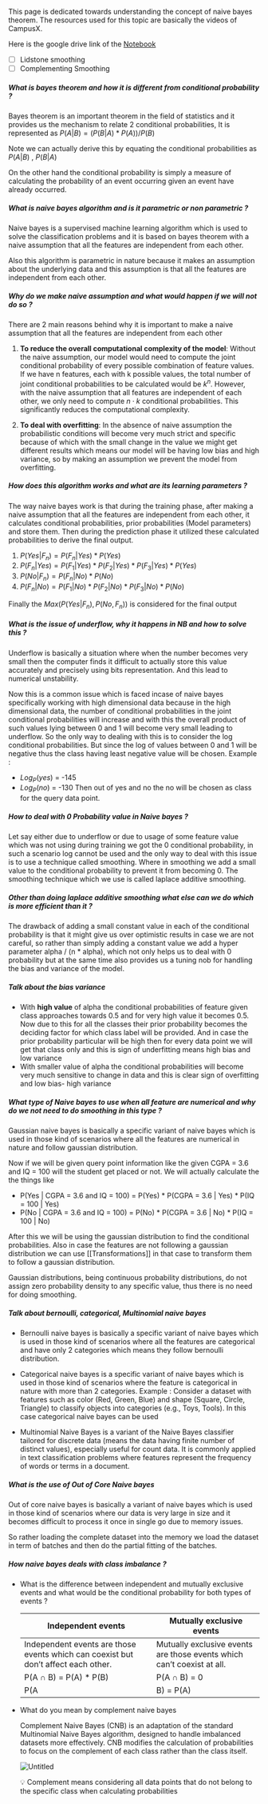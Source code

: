This page is dedicated towards understanding the concept of naive bayes theorem. The resources used for this topic are basically the videos of CampusX.

Here is the google drive link of the [Notebook](https://drive.google.com/file/d/1ocyl8UZi3qS-ARaw7_Ot9qUGLhA20f9n/view)

- [ ] Lidstone smoothing
- [ ] Complementing Smoothing
##### What is bayes theorem and how it is different from conditional probability ? 

Bayes theorem is an important theorem in the field of statistics and it provides us the mechanism to relate 2 conditional probabilities, It is represented as $P(A|B) = (P(B|A)*P(A))/P(B)$

Note we can actually derive this by equating the conditional probabilities as $P(A|B)$ , $P(B|A)$

On the other hand the conditional probability is simply a measure of calculating the probability of an event occurring given an event have already occurred.

##### What is naive bayes algorithm and is it parametric or non parametric ?

Naive bayes is a supervised machine learning algorithm which is used to solve the classification problems and it is based on bayes theorem with a naive assumption that all the features are independent from each other.

Also this algorithm is parametric in nature because it makes an assumption about the underlying data and this assumption is that all the features are independent from each other. 
##### Why do we make naive assumption and what would happen if we will not do so ?

There are 2 main reasons behind why it is important to make a naive assumption that all the features are independent from each other

1. **To reduce the overall computational complexity of the model**: Without the naive assumption, our model would need to compute the joint conditional probability of every possible combination of feature values. If we have n features, each with k possible values, the total number of joint conditional probabilities to be calculated would be $k^n$. However, with the naive assumption that all features are independent of each other, we only need to compute $n⋅k$ conditional probabilities. This significantly reduces the computational complexity.

2. **To deal with overfitting**: In the absence of naive assumption the probabilistic conditions will become very much strict and specific because of which with the small change in the value we might get different results which means our model will be having low bias and high variance, so by making an assumption we prevent the model from overfitting.

##### How does this algorithm works and what are its learning parameters ?

The way naive bayes work is that during the training phase, after making a naive assumption that all the features are independent from each other, it calculates conditional probabilities, prior probabilities (Model parameters) and store them. Then during the prediction phase it utilized these calculated probabilities to derive the final output.

1. $P(Yes|F_n) = P(F_n|Yes) * P(Yes)$
2. $P(F_n|Yes)  =  P(F_1|Yes) * P(F_2|Yes) * P(F_3|Yes) * P(Yes)$
3. $P(No|F_n) = P(F_n|No) * P(No)$
4. $P(F_n|No)  =  P(F_1|No) * P(F_2|No) * P(F_3|No) * P(No)$

Finally the $Max(P(Yes|F_n),P(No,F_n))$ is considered for the final output 
##### What is the issue of underflow, why it happens in NB and how to solve this ? 

Underflow is basically a situation where when the number becomes very small then the computer finds it difficult to actually store this value accurately and precisely using bits representation. And this lead to numerical unstability.

Now this is a common issue which is faced incase of naive bayes specifically working with high dimensional data because in the high dimensional data, the number of conditional probabilities in the joint conditional probabilities will increase and with this the overall product of such values lying between 0 and 1 will become very small leading to underflow. So the only way to dealing with this is to consider the log conditional probabilities. But since the log of values between 0 and 1 will be negative thus the class having least negative value will be chosen. Example :
- $Log_P(yes)$ = -145
- $Log_P(no)$ = -130
Then out of yes and no the no will be chosen as class for the query data point.


##### How to deal with 0 Probability value in Naive bayes ? 

Let say either due to underflow or due to usage of some feature value which was not using during training we got the 0 conditional probability, in such a scenario log cannot be used and the only way to deal with this issue is to use a technique called smoothing. Where in smoothing we add a small value to the conditional probability to prevent it from becoming 0. The smoothing technique which we use is called laplace additive smoothing.


##### Other than doing laplace additive smoothing what else can we do which is more efficient than it ?

The drawback of adding a small constant value in each of the conditional probability is that it might give us over optimistic results in case we are not careful, so rather than simply adding a constant value we add a hyper parameter alpha / (n *  alpha), which not only helps us to deal with 0 probability but at the same time also provides us a tuning nob for handling the bias and variance of the model.

##### Talk about the bias variance 

- With **high value** of alpha the conditional probabilities of feature given class approaches towards 0.5 and for very high value it becomes 0.5. Now due to this for all the classes their prior probability becomes the deciding factor for which class label will be provided. And in case the prior probability particular will be high then for every data point we will get that class only and this is sign of underfitting means high bias and low variance
- With smaller value of alpha the conditional probabilities will become very much sensitive to change in data and this is clear sign of overfitting and low bias- high variance


##### What type of Naive bayes to use when all feature are numerical and why do we not need to do smoothing in this type ? 

Gaussian naive bayes is basically a specific variant of naive bayes which is used in those kind of scenarios where all the features are numerical in nature and follow gaussian distribution.

Now if we will be given query point information like the given CGPA = 3.6 and IQ = 100 will the student get placed or not. We will actually calculate the the things like

- P(Yes | CGPA = 3.6 and IQ = 100) = P(Yes) * P(CGPA = 3.6 | Yes) * P(IQ = 100 | Yes)
- P(No | CGPA = 3.6 and IQ = 100) = P(No) * P(CGPA = 3.6 | No) * P(IQ = 100 | No)

After this we will be using the gaussian distribution to find the conditional probabilities. Also in case the features are not following a gaussian distribution we can use [[Transformations]] in that case to transform them to follow a gaussian distribution. 

Gaussian distributions, being continuous probability distributions, do not assign zero probability density to any specific value, thus there is no need for doing smoothing.
##### Talk about bernoulli, categorical, Multinomial naive bayes

- Bernoulli naive bayes is basically a specific variant of naive bayes which is used in those kind of scenarios where all the features are categorical and have only 2 categories which means they follow bernoulli distribution.

- Categorical naive bayes is a specific variant of naive bayes which is used in those kind of scenarios where the feature is categorical in nature with more than 2 categories. Example : Consider a dataset with features such as color (Red, Green, Blue) and shape (Square, Circle, Triangle) to classify objects into categories (e.g., Toys, Tools). In this case categorical naive bayes can be used

- Multinomial Naive Bayes is a variant of the Naive Bayes classifier tailored for discrete data (means the data having finite number of distinct values), especially useful for count data. It is commonly applied in text classification problems where features represent the frequency of words or terms in a document.

##### What is the use of Out of Core Naive bayes 

Out of core naive bayes is basically a variant of naive bayes which is used in those kind of scenarios where our data is very large in size and it becomes difficult to process it once in single go due to memory issues.

So rather loading the complete dataset into the memory we load the dataset in term of batches and then do the partial fitting of the batches.




##### How naive bayes deals with class imbalance ? 



- What is the difference between independent and mutually exclusive events and what would be the conditional probability for both types of events ?
    
    |Independent events|Mutually exclusive events|
    |---|---|
    |Independent events are those events which can coexist but don’t affect each other.|Mutually exclusive events are those events which can’t coexist at all.|
    |P(A ∩ B) = P(A) * P(B)|P(A ∩ B) = 0|
    |P(A|B) = P(A)|






- What do you mean by complement naive bayes
    
    Complement Naive Bayes (CNB) is an adaptation of the standard Multinomial Naive Bayes algorithm, designed to handle imbalanced datasets more effectively. CNB modifies the calculation of probabilities to focus on the complement of each class rather than the class itself.
    
    ![Untitled](https://prod-files-secure.s3.us-west-2.amazonaws.com/f18c412d-2627-4e64-9abf-1bc83d728162/3bbe6398-5585-4a4b-ba2b-dd0c71e8c969/Untitled.png)
    
    <aside> 💡 Complement means considering all data points that do not belong to the specific class when calculating probabilities
    
    </aside>
